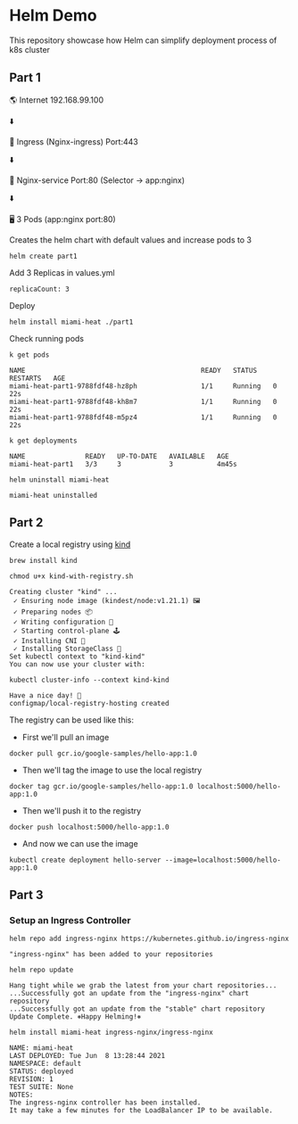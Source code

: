 # Helm Demo

This repository showcase how Helm can simplify deployment process of k8s cluster

## Part 1
🌎 Internet 192.168.99.100

⬇️

🚪 Ingress (Nginx-ingress) Port:443

⬇️ 

🚚  Nginx-service Port:80 (Selector -> app:nginx)

⬇️ 

🖥️  3 Pods (app:nginx port:80)

Creates the helm chart with default values and increase pods to 3

 `helm create part1`

 Add 3 Replicas in values.yml

`replicaCount: 3`

Deploy

`helm install miami-heat ./part1`

Check running pods

`k get pods`
```
NAME                                            READY   STATUS    RESTARTS   AGE
miami-heat-part1-9788fdf48-hz8ph                1/1     Running   0          22s
miami-heat-part1-9788fdf48-kh8m7                1/1     Running   0          22s
miami-heat-part1-9788fdf48-m5pz4                1/1     Running   0          22s
```
`k get deployments`
```
NAME               READY   UP-TO-DATE   AVAILABLE   AGE
miami-heat-part1   3/3     3            3           4m45s
```
`helm uninstall miami-heat`
```
miami-heat uninstalled
```
## Part 2
Create a local registry using [kind](https://kind.sigs.k8s.io/docs/user/local-registry/)


```
brew install kind
```
```
chmod u+x kind-with-registry.sh
```
```
Creating cluster "kind" ...
 ✓ Ensuring node image (kindest/node:v1.21.1) 🖼 
 ✓ Preparing nodes 📦  
 ✓ Writing configuration 📜 
 ✓ Starting control-plane 🕹️ 
 ✓ Installing CNI 🔌 
 ✓ Installing StorageClass 💾 
Set kubectl context to "kind-kind"
You can now use your cluster with:

kubectl cluster-info --context kind-kind

Have a nice day! 👋
configmap/local-registry-hosting created
```
The registry can be used like this:

- First we'll pull an image 
```
docker pull gcr.io/google-samples/hello-app:1.0
```
- Then we'll tag the image to use the local registry 
```
docker tag gcr.io/google-samples/hello-app:1.0 localhost:5000/hello-app:1.0
```
- Then we'll push it to the registry 
```
docker push localhost:5000/hello-app:1.0
```
- And now we can use the image 
```
kubectl create deployment hello-server --image=localhost:5000/hello-app:1.0
```


## Part 3
### Setup an Ingress Controller
`helm repo add ingress-nginx https://kubernetes.github.io/ingress-nginx`
````
"ingress-nginx" has been added to your repositories
````
`helm repo update`
````
Hang tight while we grab the latest from your chart repositories...
...Successfully got an update from the "ingress-nginx" chart repository
...Successfully got an update from the "stable" chart repository
Update Complete. ⎈Happy Helming!⎈
````
`helm install miami-heat ingress-nginx/ingress-nginx`
```
NAME: miami-heat
LAST DEPLOYED: Tue Jun  8 13:28:44 2021
NAMESPACE: default
STATUS: deployed
REVISION: 1
TEST SUITE: None
NOTES:
The ingress-nginx controller has been installed.
It may take a few minutes for the LoadBalancer IP to be available.
```
